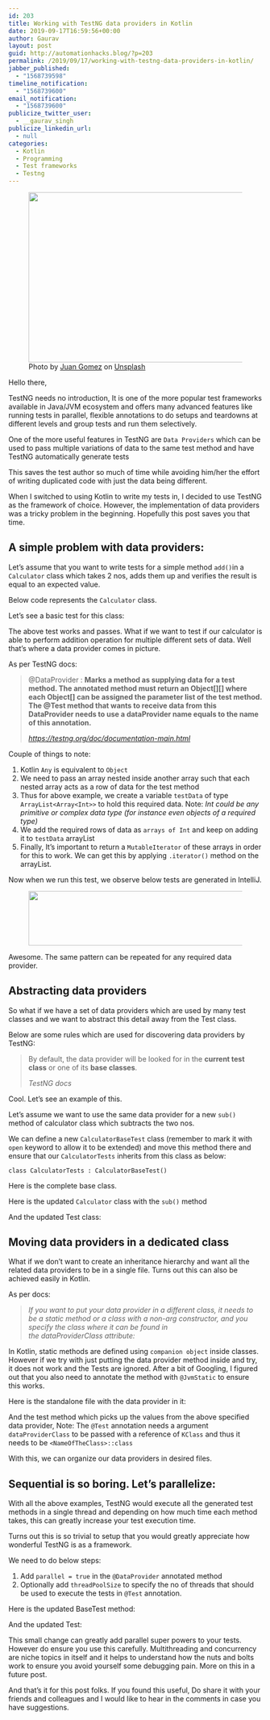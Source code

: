 ```yaml
---
id: 203
title: Working with TestNG data providers in Kotlin
date: 2019-09-17T16:59:56+00:00
author: Gaurav
layout: post
guid: http://automationhacks.blog/?p=203
permalink: /2019/09/17/working-with-testng-data-providers-in-kotlin/
jabber_published:
  - "1568739598"
timeline_notification:
  - "1568739600"
email_notification:
  - "1568739600"
publicize_twitter_user:
  - __gaurav_singh
publicize_linkedin_url:
  - null
categories:
  - Kotlin
  - Programming
  - Test frameworks
  - Testng
---
```

<div class="wp-block-image">
  <figure class="aligncenter is-resized"><img loading="lazy" src="https://i0.wp.com/automationhacks.blog/wp-content/uploads/2019/09/juan-gomez-kt-wa0gdfq8-unsplash.jpg?resize=510%2C337&#038;ssl=1" alt="" class="wp-image-217" width="510" height="337" data-recalc-dims="1" /><figcaption>Photo by&nbsp;<a href="https://unsplash.com/@nosoylasonia?utm_source=unsplash&utm_medium=referral&utm_content=creditCopyText">Juan Gomez</a>&nbsp;on&nbsp;<a href="https://unsplash.com/search/photos/keyboard?utm_source=unsplash&utm_medium=referral&utm_content=creditCopyText">Unsplash</a></figcaption></figure>
</div>

Hello there,

TestNG needs no introduction, It is one of the more popular test frameworks available in Java/JVM ecosystem and offers many advanced features like running tests in parallel, flexible annotations to do setups and teardowns at different levels and group tests and run them selectively.

One of the more useful features in TestNG are `Data Providers` which can be used to pass multiple variations of data to the same test method and have TestNG automatically generate tests 

This saves the test author so much of time while avoiding him/her the effort of writing duplicated code with just the data being different.

When I switched to using Kotlin to write my tests in, I decided to use TestNG as the framework of choice. However, the implementation of data providers was a tricky problem in the beginning. Hopefully this post saves you that time.

## A simple problem with data providers:

Let&#8217;s assume that you want to write tests for a simple method `add()`in a `Calculator` class which takes 2 nos, adds them up and verifies the result is equal to an expected value.

Below code represents the `Calculator` class.<figure class="wp-block-embed is-type-rich">

<div class="wp-block-embed__wrapper">
  <div class="gist-oembed" data-gist="b513548ff03e7002160091570a047be1.json" data-ts="8">
  </div>
</div></figure> 

Let&#8217;s see a basic test for this class:<figure class="wp-block-embed is-type-rich">

<div class="wp-block-embed__wrapper">
  <div class="gist-oembed" data-gist="e3967cb8ed9b18fba899ea861b606e1a.json" data-ts="8">
  </div>
</div></figure> 

The above test works and passes. What if we want to test if our calculator is able to perform addition operation for multiple different sets of data. Well that&#8217;s where a data provider comes in picture.<figure class="wp-block-embed is-type-rich">

<div class="wp-block-embed__wrapper">
  <div class="gist-oembed" data-gist="ca161826f3df02319a4fe777bf28807b.json" data-ts="8">
  </div>
</div></figure> 

As per TestNG docs:

<blockquote class="wp-block-quote">
  <p>
    @DataProvider : <strong>Marks a method as supplying data for a test method. The annotated method must return an Object[][] where each Object[] can be assigned the parameter list of the test method. The @Test method that wants to receive data from this DataProvider needs to use a dataProvider name equals to the name of this annotation.</strong>
  </p>
  
  <cite><a href="https://testng.org/doc/documentation-main.html">https://testng.org/doc/documentation-main.html</a></cite>
</blockquote>

Couple of things to note:

  1. Kotlin `Any` is equivalent to `Object`
  2. We need to pass an array nested inside another array such that each nested array acts as a row of data for the test method
  3. Thus for above example, we create a variable `testData` of type `ArrayList<Array<Int>>` to hold this required data. Note: _Int could be any primitive or complex data type (for instance even objects of a required type)_
  4. We add the required rows of data as `arrays of Int` and keep on adding it to `testData` arrayList
  5. Finally, It&#8217;s important to return a `MutableIterator` of these arrays in order for this to work. We can get this by applying `.iterator()` method on the arrayList.

Now when we run this test, we observe below tests are generated in IntelliJ.<figure class="wp-block-image">

<img loading="lazy" width="750" height="108" src="https://i2.wp.com/automationhacks.blog/wp-content/uploads/2019/09/image.png?resize=750%2C108&#038;ssl=1" alt="" class="wp-image-209" data-recalc-dims="1" /> </figure> 

Awesome. The same pattern can be repeated for any required data provider. 

## Abstracting data providers

So what if we have a set of data providers which are used by many test classes and we want to abstract this detail away from the Test class.

Below are some rules which are used for discovering data providers by TestNG:

<blockquote class="wp-block-quote">
  <p>
    By default, the data provider will be looked for in the <strong>current test class</strong> or one of its <strong>base classes</strong>.
  </p>
  
  <cite>TestNG docs</cite>
</blockquote>

Cool. Let&#8217;s see an example of this.

Let&#8217;s assume we want to use the same data provider for a new `sub()` method of calculator class which subtracts the two nos.

We can define a new `CalculatorBaseTest` class (remember to mark it with `open` keyword to allow it to be extended) and move this method there and ensure that our `CalculatorTests` inherits from this class as below:

`class CalculatorTests : CalculatorBaseTest()`

Here is the complete base class.<figure class="wp-block-embed is-type-rich">

<div class="wp-block-embed__wrapper">
  <div class="gist-oembed" data-gist="5c933f38e2371b9b3bd21c7442847434.json" data-ts="8">
  </div>
</div></figure> 

Here is the updated `Calculator` class with the `sub()` method<figure class="wp-block-embed is-type-rich">

<div class="wp-block-embed__wrapper">
  <div class="gist-oembed" data-gist="57ba0d23d667f0e15bf39fa8665b8494.json" data-ts="8">
  </div>
</div></figure> 

And the updated Test class:<figure class="wp-block-embed is-type-rich">

<div class="wp-block-embed__wrapper">
  <div class="gist-oembed" data-gist="cadfca888c613dcee28bdbe2a62cec61.json" data-ts="8">
  </div>
</div></figure> 

## Moving data providers in a dedicated class

What if we don&#8217;t want to create an inheritance hierarchy and want all the related data providers to be in a single file. Turns out this can also be achieved easily in Kotlin.

As per docs:

<blockquote class="wp-block-quote">
  <p>
    <em>If you want to put your data provider in a different class, it needs to be a static method or a class with a non-arg constructor, and you specify the class where it can be found in the&nbsp;dataProviderClass&nbsp;attribute:</em>
  </p>
</blockquote>

In Kotlin, static methods are defined using `companion object` inside classes. However if we try with just putting the data provider method inside and try, it does not work and the Tests are ignored. After a bit of Googling, I figured out that you also need to annotate the method with `@JvmStatic` to ensure this works.

Here is the standalone file with the data provider in it:<figure class="wp-block-embed is-type-rich">

<div class="wp-block-embed__wrapper">
  <div class="gist-oembed" data-gist="d8c8162d492dada4eea6aa4be096d745.json" data-ts="8">
  </div>
</div></figure> 

And the test method which picks up the values from the above specified data provider, Note: The `@Test` annotation needs a argument `dataProviderClass` to be passed with a reference of `KClass` and thus it needs to be `<NameOfTheClass>::class`<figure class="wp-block-embed is-type-rich">

<div class="wp-block-embed__wrapper">
  <div class="gist-oembed" data-gist="70e50e52d9248f0b31a735da4aed818c.json" data-ts="8">
  </div>
</div></figure> 

With this, we can organize our data providers in desired files.

## Sequential is so boring. Let&#8217;s parallelize:

With all the above examples, TestNG would execute all the generated test methods in a single thread and depending on how much time each method takes, this can greatly increase your test execution time.

Turns out this is so trivial to setup that you would greatly appreciate how wonderful TestNG is as a framework.

We need to do below steps:

  1. Add `parallel = true` in the `@DataProvider` annotated method
  2. Optionally add `threadPoolSize` to specify the no of threads that should be used to execute the tests in `@Test` annotation.

Here is the updated BaseTest method:<figure class="wp-block-embed is-type-rich">

<div class="wp-block-embed__wrapper">
  <div class="gist-oembed" data-gist="a857f1faf2c25da07b99e42043eaf5fc.json" data-ts="8">
  </div>
</div></figure> 

And the updated Test:<figure class="wp-block-embed is-type-rich">

<div class="wp-block-embed__wrapper">
  <div class="gist-oembed" data-gist="7d791338a13618bdb8a1fda6d9503647.json" data-ts="8">
  </div>
</div></figure> 

This small change can greatly add parallel super powers to your tests. However do ensure you use this carefully. Multithreading and concurrency are niche topics in itself and it helps to understand how the nuts and bolts work to ensure you avoid yourself some debugging pain. More on this in a future post.

And that&#8217;s it for this post folks. If you found this useful, Do share it with your friends and colleagues and I would like to hear in the comments in case you have suggestions.